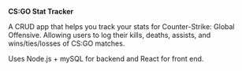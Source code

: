 **CS:GO Stat Tracker**

A CRUD app that helps you track your stats for Counter-Strike: Global Offensive.  Allowing users to log their kills, deaths, assists, and wins/ties/losses of CS:GO matches.

Uses Node.js + mySQL for backend and React for front end.
